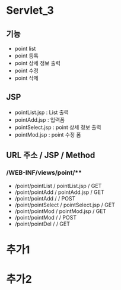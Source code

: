 # Servlet_3
 
## 기능
- point list
- point 등록
- point 상세 정보 출력
- point 수정
- point 삭제
 
## JSP
- pointList.jsp		: List 출력
- pointAdd.jsp		: 입력폼
- pointSelect.jsp	: point 상세 정보 출력
- pointMod.jsp		: point 수정 폼
 
## URL 주소				/	JSP					/	Method
###	/WEB-INF/views/point/**
- /point/pointList		/	pointList.jsp		/	GET
- /point/pointAdd		/	pointAdd.jsp		/	GET
- /point/pointAdd		/						/	POST
- /point/pointSelect	/	pointSelect.jsp		/	GET
- /point/pointMod		/	pointMod.jsp		/	GET
- /point/pointMod		/						/	POST
- /point/pointDel		/						/	GET


# 추가1
# 추가2

